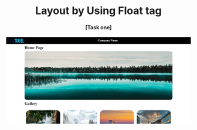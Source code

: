 <h1 align="center">Layout by Using Float tag</h1>
<h4 align="center"> [Task one]  </h4>

<a href="https://github.com/13-Bhupendra/float-tag-layout/tree/main/float%20layout">
    <img src="https://github.com/13-Bhupendra/float-tag-layout/blob/main/Screenshot%202024-10-16%20211422.png">
</a>
